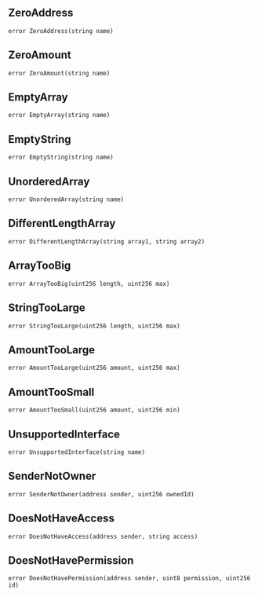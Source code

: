 ## ZeroAddress

```solidity
error ZeroAddress(string name)
```

## ZeroAmount

```solidity
error ZeroAmount(string name)
```

## EmptyArray

```solidity
error EmptyArray(string name)
```

## EmptyString

```solidity
error EmptyString(string name)
```

## UnorderedArray

```solidity
error UnorderedArray(string name)
```

## DifferentLengthArray

```solidity
error DifferentLengthArray(string array1, string array2)
```

## ArrayTooBig

```solidity
error ArrayTooBig(uint256 length, uint256 max)
```

## StringTooLarge

```solidity
error StringTooLarge(uint256 length, uint256 max)
```

## AmountTooLarge

```solidity
error AmountTooLarge(uint256 amount, uint256 max)
```

## AmountTooSmall

```solidity
error AmountTooSmall(uint256 amount, uint256 min)
```

## UnsupportedInterface

```solidity
error UnsupportedInterface(string name)
```

## SenderNotOwner

```solidity
error SenderNotOwner(address sender, uint256 ownedId)
```

## DoesNotHaveAccess

```solidity
error DoesNotHaveAccess(address sender, string access)
```

## DoesNotHavePermission

```solidity
error DoesNotHavePermission(address sender, uint8 permission, uint256 id)
```

